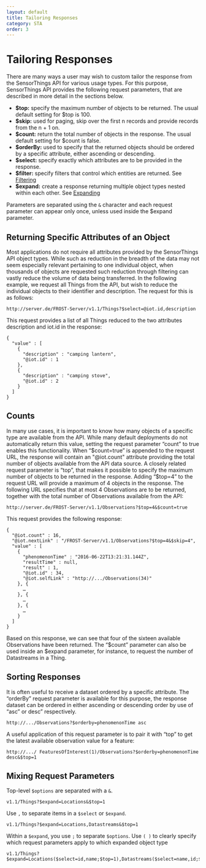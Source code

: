 ```yaml
---
layout: default
title: Tailoring Responses
category: STA
order: 3
---
```


# Tailoring Responses

There are many ways a user may wish to custom tailor the response from the SensorThings API for various usage types.
For this purpose, SensorThings API provides the following request parameters, that are described in more detail in the sections below.

* **$top:** specify the maximum number of objects to be returned. The usual default setting for $top is 100.
* **$skip:** used for paging, skip over the first n records and provide records from the n + 1 on.
* **$count:** return the total number of objects in the response. The usual default setting for $count is false.
* **$orderBy:** used to specify that the returned objects should be ordered by a specific attribute, either ascending or descending.
* **$select:** specify exactly which attributes are to be provided in the response. 
* **$filter:** specify filters that control which entities are returned. See [Filtering](STA-Filtering)
* **$expand:** create a response returning multiple object types nested within each other. See [Expanding](STA-Expanding)

Parameters are separated using the `&` character and each request parameter can appear only once, unless used inside the $expand parameter.


## Returning Specific Attributes of an Object

Most applications do not require all attributes provided by the SensorThings API object types.
While such as reduction in the breadth of the data may not seem especially relevant pertaining to one individual object, when thousands of objects are requested such reduction through filtering can vastly reduce the volume of data being transferred.
In the following example, we request all Things from the API, but wish to reduce the individual objects to their identifier and description. The request for this is as follows:

```
http://server.de/FROST-Server/v1.1/Things?$select=@iot.id,description
```

This request provides a list of all Things reduced to the two attributes description and iot.id in the response:

```
{
  "value" : [
    {
      "description" : "camping lantern",
      "@iot.id" : 1
    },
    {
      "description" : "camping stove",
      "@iot.id" : 2
    }
  ]
}
```


## Counts

In many use cases, it is important to know how many objects of a specific type are available from the API. While many default deployments do not automatically return this value, setting the request parameter “count” to true enables this functionality. When “$count=true” is appended to the request URL, the response will contain an "@iot.count" attribute providing the total number of objects available from the API data source.
A closely related request parameter is “top”, that makes it possible to specify the maximum number of objects to be returned in the response. Adding “$top=4” to the request URL will provide a maximum of 4 objects in the response. The following URL specifies that at most 4 Observations are to be returned, together with the total number of Observations available from the API:

```
http://server.de/FROST-Server/v1.1/Observations?$top=4&$count=true
```

This request provides the following response:

```
{
  "@iot.count" : 16,
  "@iot.nextLink" : "/FROST-Server/v1.1/Observations?$top=4&$skip=4",
  "value" : [
    {
      "phenomenonTime" : "2016-06-22T13:21:31.144Z",
      "resultTime" : null,
      "result" : 1,
      "@iot.id" : 34,
      "@iot.selfLink" : "http://.../Observations(34)"
    }, {
      …
    }, {
      …
    }, {
      …
    }
  ]
}
```

Based on this response, we can see that four of the sixteen available Observations have been returned.
The “$count” parameter can also be used inside an $expand parameter, for instance, to request the number of Datastreams in a Thing.


## Sorting Responses

It is often useful to receive a dataset ordered by a specific attribute. The “orderBy” request parameter is available for this purpose, the response dataset can be ordered in either ascending or descending order by use of “asc” or desc” respectively.
```
http://.../Observations?$orderby=phenomenonTime asc
```
A useful application of this request parameter is to pair it with “top” to get the latest available observation value for a feature:
```
http://.../ FeaturesOfInterest(1)/Observations?$orderby=phenomenonTime desc&$top=1
```

## Mixing Request Parameters

Top-level `$options` are separated with a `&`. 

    v1.1/Things?$expand=Locations&$top=1

Use `,` to separate items in a `$select` or `$expand`.

    v1.1/Things?$expand=Locations,Datastreams&$top=1

Within a `$expand`, you use `;` to separate `$options`. Use `( )` to clearly specify which request parameters apply to which expanded object type

    v1.1/Things?$expand=Locations($select=id,name;$top=1),Datastreams($select=name,id;$top=1)&$top=1
